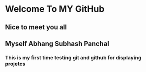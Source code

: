 # Welcome To MY GitHub

## Nice to meet you all 
## Myself Abhang Subhash Panchal 

### This is my first time testing git and github for displaying projetcs 